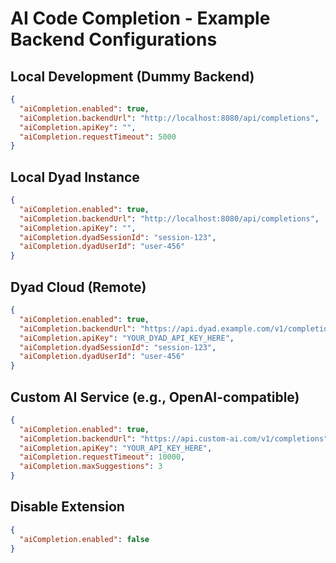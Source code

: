 # AI Code Completion - Example Backend Configurations

## Local Development (Dummy Backend)

```json
{
  "aiCompletion.enabled": true,
  "aiCompletion.backendUrl": "http://localhost:8080/api/completions",
  "aiCompletion.apiKey": "",
  "aiCompletion.requestTimeout": 5000
}
```

## Local Dyad Instance

```json
{
  "aiCompletion.enabled": true,
  "aiCompletion.backendUrl": "http://localhost:8080/api/completions",
  "aiCompletion.apiKey": "",
  "aiCompletion.dyadSessionId": "session-123",
  "aiCompletion.dyadUserId": "user-456"
}
```

## Dyad Cloud (Remote)

```json
{
  "aiCompletion.enabled": true,
  "aiCompletion.backendUrl": "https://api.dyad.example.com/v1/completions",
  "aiCompletion.apiKey": "YOUR_DYAD_API_KEY_HERE",
  "aiCompletion.dyadSessionId": "session-123",
  "aiCompletion.dyadUserId": "user-456"
}
```

## Custom AI Service (e.g., OpenAI-compatible)

```json
{
  "aiCompletion.enabled": true,
  "aiCompletion.backendUrl": "https://api.custom-ai.com/v1/completions",
  "aiCompletion.apiKey": "YOUR_API_KEY_HERE",
  "aiCompletion.requestTimeout": 10000,
  "aiCompletion.maxSuggestions": 3
}
```

## Disable Extension

```json
{
  "aiCompletion.enabled": false
}
```
